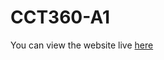 # CCT360-A1
You can view the website live [here](https://satoshiest.github.io/CCT360-A1/html/index.html)
